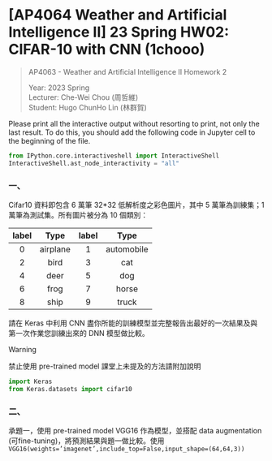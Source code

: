 # [AP4064 Weather and Artificial Intelligence II] 23 Spring HW02: CIFAR-10 with CNN (1chooo)

> AP4063 - Weather and Artificial Intelligence ⅠⅠ Homework 2
> 
> Year: 2023 Spring   
> Lecturer: Che-Wei Chou (周哲維)   
> Student: Hugo ChunHo Lin (林群賀)  

Please print all the interactive output without resorting to print, not only
the last result. To do this, you should add the following code in Jupyter
cell to the beginning of the file.

```python
from IPython.core.interactiveshell import InteractiveShell
InteractiveShell.ast_node_interactivity = "all"
```

### 一、

Cifar10 資料即包含 6 萬筆 32*32 低解析度之彩色圖片，其中 5 萬筆為訓練集；1 萬筆為測試集。所有圖片被分為 10 個類別：

| label |   Type   | label |    Type    |
| :---: | :------: | :---: | :--------: |
|   0   | airplane |   1   | automobile |
|   2   |   bird   |   3   |    cat     |
|   4   |   deer   |   5   |    dog     |
|   6   |   frog   |   7   |   horse    |
|   8   |   ship   |   9   |   truck    |

請在 Keras 中利用 CNN 盡你所能的訓練模型並完整報告出最好的一次結果及與第一次作業您訓練出來的 DNN 模型做比較。

> [!WARNING]
> 禁止使用 pre-trained model 課堂上未提及的方法請附加說明

```python
import Keras
from Keras.datasets import cifar10
```


### 二、

承題一，使用 pre-trained model VGG16 作為模型，並搭配 data augmentation (可fine-tuning)，將預測結果與題一做比較。使用 `VGG16(weights=’imagenet’,include_top=False,input_shape=(64,64,3))`
